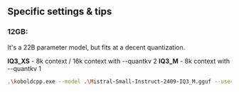 ## Specific settings & tips

### 12GB:
It's a 22B parameter model, but fits at a decent quantization.

**IQ3_XS** - 8k context / 16k context with --quantkv 2
**IQ3_M** - 8k context with --quantkv 1

```bash
.\koboldcpp.exe --model .\Mistral-Small-Instruct-2409-IQ3_M.gguf --usecublas --contextsize 8192 --host 0.0.0.0 --gpulayers 99 --flashattention --usemlock --quantkv 1 --blasbatchsize 2048
```